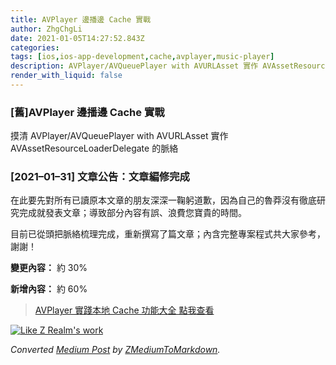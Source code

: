 ```yaml
---
title: AVPlayer 邊播邊 Cache 實戰
author: ZhgChgLi
date: 2021-01-05T14:27:52.843Z
categories: 
tags: [ios,ios-app-development,cache,avplayer,music-player]
description: AVPlayer/AVQueuePlayer with AVURLAsset 實作 AVAssetResourceLoaderDelegate 達成邊播放音樂/影片邊緩存
render_with_liquid: false
---
```


### [舊]AVPlayer 邊播邊 Cache 實戰

摸清 AVPlayer/AVQueuePlayer with AVURLAsset 實作 AVAssetResourceLoaderDelegate 的脈絡
### [2021–01–31] 文章公告：文章編修完成

在此要先對所有已讀原本文章的朋友深深一鞠躬道歉，因為自己的魯莽沒有徹底研究完成就發表文章；導致部分內容有誤、浪費您寶貴的時間。

目前已從頭把脈絡梳理完成，重新撰寫了篇文章；內含完整專案程式共大家參考，謝謝！

**變更內容：** 約 30%

**新增內容：** 約 60%


> [AVPlayer 實踐本地 Cache 功能大全 點我查看](../6ce488898003)



[![Like Z Realm's work](https://button.like.co/images/og/likebutton.png "Like Z Realm's work")](https://button.like.co/zhgchgli)




_Converted [Medium Post](https://blog.zhgchg.li/avplayer-%E9%82%8A%E6%92%AD%E9%82%8A-cache-%E5%AF%A6%E6%88%B0-ee47f8f1e2d2) by [ZMediumToMarkdown](https://github.com/ZhgChgLi/ZMediumToMarkdown)._
